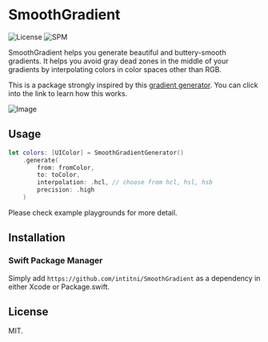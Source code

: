 # SmoothGradient

![License](https://img.shields.io/github/license/intitni/SmoothGradient)
![SPM](https://img.shields.io/badge/SPM-Supported-critical)

SmoothGradient helps you generate beautiful and buttery-smooth gradients. It helps you avoid gray dead zones in the middle of your gradients by interpolating colors in color spaces other than RGB. 

This is a package strongly inspired by this [gradient generator](https://learnui.design/tools/gradient-generator.html). You can click into the link to learn how this works.

![Image](https://github.com/intitni/SmoothGradient/raw/main/Resources/Gradients.png)

## Usage

```swift
let colors: [UIColor] = SmoothGradientGenerator()
    .generate(
        from: fromColor,
        to: toColor,
        interpolation: .hcl, // choose from hcl, hsl, hsb
        precision: .high
    )
```

Please check example playgrounds for more detail.

## Installation

### Swift Package Manager

Simply add `https://github.com/intitni/SmoothGradient` as a dependency in either Xcode or Package.swift.

## License

MIT.

